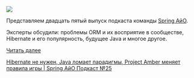 <!--2025-07-15 13:54:38-->
<div class="yb">
  <div class="rss habr"><img src="https://habrastorage.org/getpro/habr/upload_files/93f/d5b/2ae/93fd5b2ae863ac84db3ddd643b4516b1.png" /><p>Представляем двадцать пятый выпуск подкаста команды&nbsp;<a href="https://t.me/+QmrKn0wA8CdkNjAy" rel="noopener noreferrer nofollow">Spring АйО</a>.</p><p>Эксперты обсудили: проблемы ORM и их восприятие в сообществе, Hibernate и его популярность, будущее Java и многое другое.</p> <a href="https://habr.com/ru/articles/927976/#habracut">Читать далее</a> <p class="titl"><a href="https://habr.com/ru/companies/spring_aio/news/927976/?utm_source=habrahabr&utm_medium=rss&utm_campaign=927976">Hibernate не нужен, Java ломает парадигмы, Project Amber меняет правила игры | Spring АйО Подкаст №25</a></p></div>
</div>
